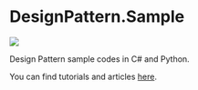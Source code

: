 # DesignPattern.Sample

![](https://travis-ci.org/KarateJB/DesignPattern.Sample.svg?branch=master)

Design Pattern sample codes in C# and Python. 

You can find tutorials and articles [here](https://github.com/KarateJB/JB-eBooks/tree/master/Programming/Design%20Patterns).



